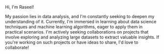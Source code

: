 Hi, I'm Raseel!

My passion lies in data analysis, and I'm constantly seeking to deepen my understanding of it. Currently, I'm immersed in learning about data science techniques and machine learning algorithms, eager to apply them in practical scenarios. I'm actively seeking collaborations on projects that involve exploring and analyzing large datasets to extract valuable insights. If you're working on such projects or have ideas to share, I'd love to collaborate!
